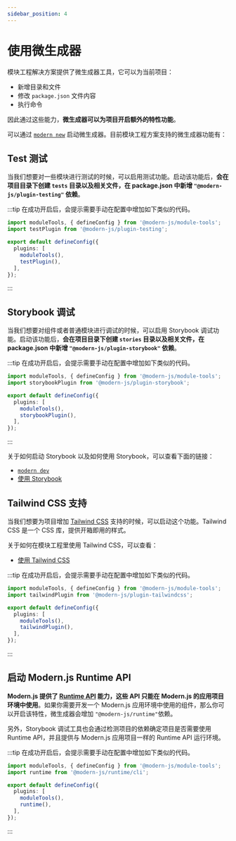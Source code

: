```yaml
---
sidebar_position: 4
---
```


# 使用微生成器

模块工程解决方案提供了微生成器工具，它可以为当前项目：

- 新增目录和文件
- 修改 `package.json` 文件内容
- 执行命令

因此通过这些能力，**微生成器可以为项目开启额外的特性功能**。

可以通过 [`modern new`](/guide/basic/command-preview) 启动微生成器。目前模块工程方案支持的微生成器功能有：

## Test 测试

当我们想要对一些模块进行测试的时候，可以启用测试功能。启动该功能后，**会在项目目录下创建 `tests` 目录以及相关文件，在 package.json 中新增 `"@modern-js/plugin-testing"` 依赖**。

:::tip
在成功开启后，会提示需要手动在配置中增加如下类似的代码。
``` ts
import moduleTools, { defineConfig } from '@modern-js/module-tools';
import testPlugin from '@modern-js/plugin-testing';

export default defineConfig({
  plugins: [
    moduleTools(),
    testPlugin(),
  ],
});
```
:::

## Storybook 调试

当我们想要对组件或者普通模块进行调试的时候，可以启用 Storybook 调试功能。启动该功能后，**会在项目目录下创建 `stories` 目录以及相关文件，在 package.json 中新增 `"@modern-js/plugin-storybook"` 依赖**。

:::tip
在成功开启后，会提示需要手动在配置中增加如下类似的代码。
``` ts
import moduleTools, { defineConfig } from '@modern-js/module-tools';
import storybookPlugin from '@modern-js/plugin-storybook';

export default defineConfig({
  plugins: [
    moduleTools(),
    storybookPlugin(),
  ],
});
```
:::

关于如何启动 Storybook 以及如何使用 Storybook，可以查看下面的链接：

- [`modern dev`](/guide/basic/command-preview#modern-dev)
- [使用 Storybook](/guide/basic/using-storybook)

## Tailwind CSS 支持

当我们想要为项目增加 [Tailwind CSS](https://v2.tailwindcss.com/) 支持的时候，可以启动这个功能。Tailwind CSS 是一个 CSS 库，提供开箱即用的样式。

关于如何在模块工程里使用 Tailwind CSS，可以查看：

- [使用 Tailwind CSS](https://modernjs.dev/module-tools/guide/best-practices/components.html#tailwind-css)

:::tip
在成功开启后，会提示需要手动在配置中增加如下类似的代码。
``` ts
import moduleTools, { defineConfig } from '@modern-js/module-tools';
import tailwindPlugin from '@modern-js/plugin-tailwindcss';

export default defineConfig({
  plugins: [
    moduleTools(),
    tailwindPlugin(),
  ],
});
```
:::

## 启动 Modern.js Runtime API

**Modern.js 提供了 [Runtime API](https://modernjs.dev/configure/app/runtime/intro) 能力，这些 API 只能在 Modern.js 的应用项目环境中使用**。如果你需要开发一个 Modern.js 应用环境中使用的组件，那么你可以开启该特性，微生成器会增加 `"@modern-js/runtime"`依赖。

另外，Storybook 调试工具也会通过检测项目的依赖确定项目是否需要使用 Runtime API，并且提供与 Modern.js 应用项目一样的 Runtime API 运行环境。

:::tip
在成功开启后，会提示需要手动在配置中增加如下类似的代码。
``` ts
import moduleTools, { defineConfig } from '@modern-js/module-tools';
import runtime from '@modern-js/runtime/cli';

export default defineConfig({
  plugins: [
    moduleTools(),
    runtime(),
  ],
});
```
:::
